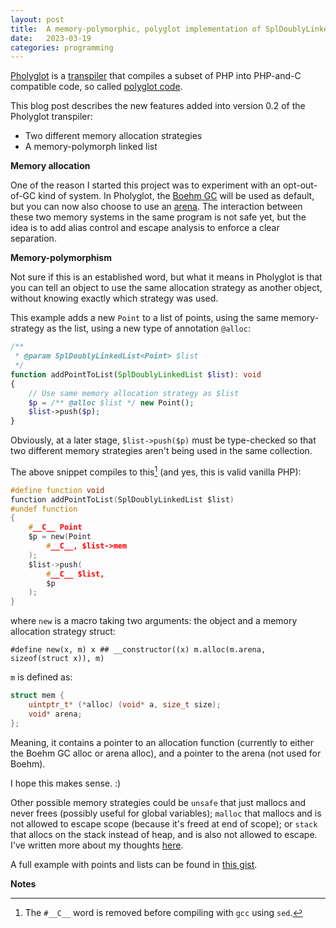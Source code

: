 ```yaml
---
layout: post
title:  A memory-polymorphic, polyglot implementation of SplDoublyLinkedList (as transpiled by Pholyglot 0.2-betachicken)
date:   2023-03-19
categories: programming
---
```


<style>
h4, h3 {
  display: none; /* hide */
}
h4 + p {
    padding: 10px;
    background-color: rgb(221, 244, 255);
    margin: 10px;
    color: #333;
}
h3 + p {
    padding: 10px;
    background-color: #fff8c4;
    margin: 10px;
    color: #333;
}
</style>

[Pholyglot](https://github.com/olleharstedt/pholyglot) is a [transpiler](https://en.wikipedia.org/wiki/Source-to-source_compiler) that compiles a subset of PHP into PHP-and-C compatible code, so called [polyglot code](https://en.wikipedia.org/wiki/Polyglot_(computing)).

This blog post describes the new features added into version 0.2 of the Pholyglot transpiler:

* Two different memory allocation strategies
* A memory-polymorph linked list

**Memory allocation**

One of the reason I started this project was to experiment with an opt-out-of-GC kind of system. In Pholyglot, the [Boehm GC](https://en.wikipedia.org/wiki/Boehm_garbage_collector) will be used as default, but you can now also choose to use an [arena](https://stackoverflow.com/a/12825221/2138090). The interaction between these two memory systems in the same program is not safe yet, but the idea is to add alias control and escape analysis to enforce a clear separation.

**Memory-polymorphism**

Not sure if this is an established word, but what it means in Pholyglot is that you can tell an object to use the same allocation strategy as another object, without knowing exactly which strategy was used.

This example adds a new `Point` to a list of points, using the same memory-strategy as the list, using a new type of annotation `@alloc`:

```php
/**
 * @param SplDoublyLinkedList<Point> $list
 */
function addPointToList(SplDoublyLinkedList $list): void
{
    // Use same memory allocation strategy as $list
    $p = /** @alloc $list */ new Point();
    $list->push($p);
}
```

Obviously, at a later stage, `$list->push($p)` must be type-checked so that two different memory strategies aren't being used in the same collection.

The above snippet compiles to this[^1] (and yes, this is valid vanilla PHP):

```c
#define function void
function addPointToList(SplDoublyLinkedList $list)
#undef function
{
    #__C__ Point
    $p = new(Point
        #__C__, $list->mem
    );
    $list->push(
        #__C__ $list,
        $p
    );
}
```

where `new` is a macro taking two arguments: the object and a memory allocation strategy struct:

```text
#define new(x, m) x ## __constructor((x) m.alloc(m.arena, sizeof(struct x)), m)
```

`m` is defined as:

```c
struct mem {
    uintptr_t* (*alloc) (void* a, size_t size);
    void* arena;
};
```

Meaning, it contains a pointer to an allocation function (currently to either the Boehm GC alloc or arena alloc), and a pointer to the arena (not used for Boehm).

I hope this makes sense. :)

Other possible memory strategies could be `unsafe` that just mallocs and never frees (possibly useful for global variables); `malloc` that mallocs and is not allowed to escape scope (because it's freed at end of scope); or `stack` that allocs on the stack instead of heap, and is also not allowed to escape. I've written more about my thoughts [here](http://127.0.0.1:4000/programming/2021/04/08/concept-of-memory-safe-gc-opt-out.html).

A full example with points and lists can be found in [this gist](https://gist.github.com/olleharstedt/228f6e4a5ccf3ee97b7ab3f83362873c).

**Notes**

[^1]: The `#__C__` word is removed before compiling with `gcc` using `sed`.

